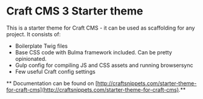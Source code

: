 # Craft CMS 3 Starter theme

This is a starter theme for Craft CMS - it can be used as scaffolding for any project. It consists of:

* Boilerplate Twig files
* Base CSS code with Bulma framework included. Can be pretty opinionated.
* Gulp config for compiling JS and CSS assets and running browsersync
* Few useful Craft config settings

** Documentation can be found on [http://craftsnippets.com/starter-theme-for-craft-cms](http://craftsnippets.com/starter-theme-for-craft-cms).**
